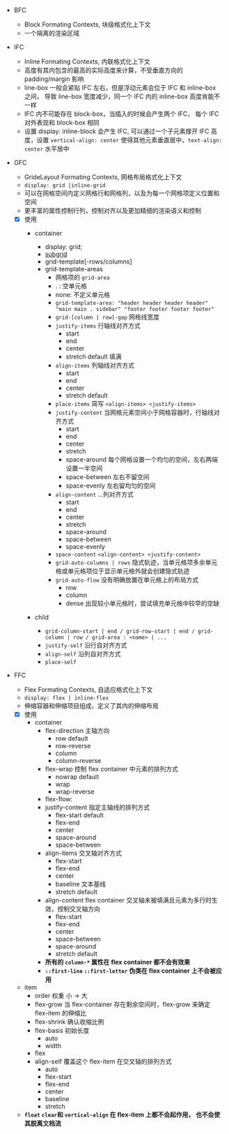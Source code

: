 - BFC 
  - Block Formating Contexts, 块级格式化上下文 
  - 一个隔离的渲染区域

- IFC
  - Inline Formating Contexts, 内联格式化上下文
  - 高度有其内包含的最高的实际高度来计算，不受垂直方向的 padding/margin 影响
  - line-box 一般会紧贴 IFC 左右，但是浮动元素会位于 IFC 和 inline-box 之间， 导致 line-box 宽度减少，同一个 IFC 内的 inline-box 高度肯能不一样
  - IFC 内不可能存在 block-box，当插入的时候会产生两个 IFC， 每个 IFC 对外表现和 block-box 相同
  - 设置 display: inline-block 会产生 IFC, 可以通过一个子元素撑开 IFC 高度，设置 `vertical-align: center` 使得其他元素垂直居中，`text-align: center` 水平居中

- GFC
  - GrideLayout Formating Contexts, 网格布局格式化上下文
  - `display: grid |inline-grid`
  - 可以在网格空间内定义网格行和网格列，以及为每一个网格项定义位置和空间
  - 更丰富的属性控制行列，控制对齐以及更加精细的渲染语义和控制
  - [x] 使用 
    - container
      - display: grid;
      - [subgrid](https://www.w3.org/TR/css-grid-2/#subgrids)
      - grid-template[-rows/columns]
      - grid-template-areas
        - <grid-area-name> 网格项的  `grid-area`
        - . : 空单元格
        - none: 不定义单元格
        - `grid-template-area: "header header header header" "main main . sidebar" "footer footer footer footer"`
        - `grid-[column | row]-gap` 网格线宽度
        - `justify-items` 行轴线对齐方式
          - start
          - end
          - center
          - stretch default 填满
        - `align-items` 列轴线对齐方式
          - start
          - end
          - center
          - stretch default 
        - `place-items` 简写 `<align-items> <justify-items>` 
        - `justify-content` 当网格元素空间小于网格容器时，行轴线对齐方式
          - start
          - end
          - center
          - stretch
          - space-around 每个网格设置一个均匀的空间，左右两端设置一半空间
          - space-between 左右不留空间
          - space-evenly 左右留均匀的空间
        - `align-content` ...列对齐方式
          - start
          - end
          - center
          - stretch
          - space-around
          - space-between
          - space-evenly 
        - `space-content` `<align-content> <justify-content>` 
        - `grid-auto-columns | rows`  隐式轨迹，当单元格项多余单元格或单元格项位于显示单元格外就会创建隐式轨迹
        - `grid-auto-flow` 没有明确放置在单元格上的布局方式
          - row
          - column
          - dense 出现较小单元格时，尝试填充单元格中较早的空缺

    - child
      - `grid-column-start | end / grid-row-start | end / grid-column | row / grid-area : <name> | ...`
      - `justify-self` 沿行自对齐方式
      - `align-self` 沿列自对齐方式
      - `place-self`
- FFC
  - Flex Formating Contexts, 自适应格式化上下文
  - `display: flex | inline-flex`
  - 伸缩容器和伸缩项目组成，定义了其内的伸缩布局
  - [x] 使用
    - container 
      - flex-direction 主轴方向
        - row default
        - row-reverse
        - column
        - column-reverse
      - flex-wrap 控制 flex container 中元素的排列方式
        - nowrap default
        - wrap
        - wrap-reverse 
      - flex-flow: <flex-direction> <flex-wrap>
      - justify-content 指定主轴线的排列方式
        - flex-start default
        - flex-end
        - center
        - space-around
        - space-between
      - align-items 交叉轴对齐方式
        - flex-start
        - flex-end
        - center
        - baseline 文本基线
        - stretch default
      - align-content flex container 交叉轴未被填满且元素为多行时生效，控制交叉轴方向
        - flex-start
        - flex-end
        - center
        - space-between
        - space-around
        - stretch default
      - **所有的 `column-*` 属性在 flex container 都不会有效果**
      - **`::first-line` `::first-letter` 伪类在 flex container 上不会被应用** 
  - item
    - order 权重 小 -> 大
    - flex-grow 当 flex-container 存在剩余空间时，flex-grow 来确定 flex-item 的伸缩比 
    - flex-shrink 确认收缩比例
    - flex-basis 初始长度
      - auto
      - width
    - flex  <flex-grow>  <flex-shrink> <flex-basis>
    - align-self 覆盖这个 flex-item 在交叉轴的排列方式
      - auto
      - flex-start
      - flex-end
      - center
      - baseline
      - stretch
  - **`float` `clear`和 `vertical-align` 在 flex-item 上都不会起作用， 也不会使其脱离文档流**